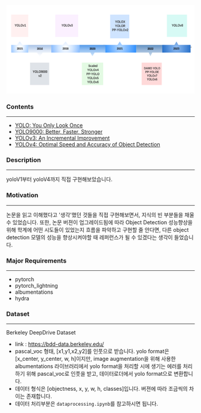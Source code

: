 ![img](img/yolo_timeline.png)  

### Contents
---
- [YOLO: You Only Look Once](YOLOv1/README.md)  
- [YOLO9000: Better, Faster, Stronger](YOLOv2/README.md)  
- [YOLOv3: An Incremental Improvement](YOLOv3/README.md)  
- [YOLOv4: Optimal Speed and Accuracy of Object Detection](YOLOv4/README.md)  

### Description
---
yoloV1부터 yoloV4까지 직접 구현해보았습니다.

### Motivation
---
논문을 읽고 이해했다고 '생각'했던 것들을 직접 구현해보면서, 지식의 빈 부분들을 채울 수 있었습니다. 또한, 논문 버젼이 업그레이드됨에 따라 Object Detection 성능향상을 위해 학계에 어떤 시도들이 있었는지 흐름을 파악하고 구현할 줄 안다면, 다른 object detection 모델의 성능을 향상시켜야할 때 레퍼런스가 될 수 있겠다는 생각이 들었습니다.   


### Major Requirements
---
- pytorch
- pytorch_lightning
- albumentations
- hydra  

### Dataset
---
Berkeley DeepDrive Dataset  
- link : https://bdd-data.berkeley.edu/  
- pascal_voc 형태, [x1,y1,x2,y2]를 인풋으로 받습니다. yolo format은 [x_center, y_center, w, h]이지만, image augmentation을 위해 사용한 albumentations 라이브러리에서 yolo format을 처리할 시에 생기는 에러를 처리하기 위해 pascal_voc로 인풋을 받고, 데이터로더에서 yolo format으로 변환합니다.
- 데이터 형식은 [objectness, x, y, w, h, classes]입니다. 버젼에 따라 조금씩의 차이는 존재합니다.
- 데이터 처리부분은 `dataprocessing.ipynb`를 참고하시면 됩니다. 


